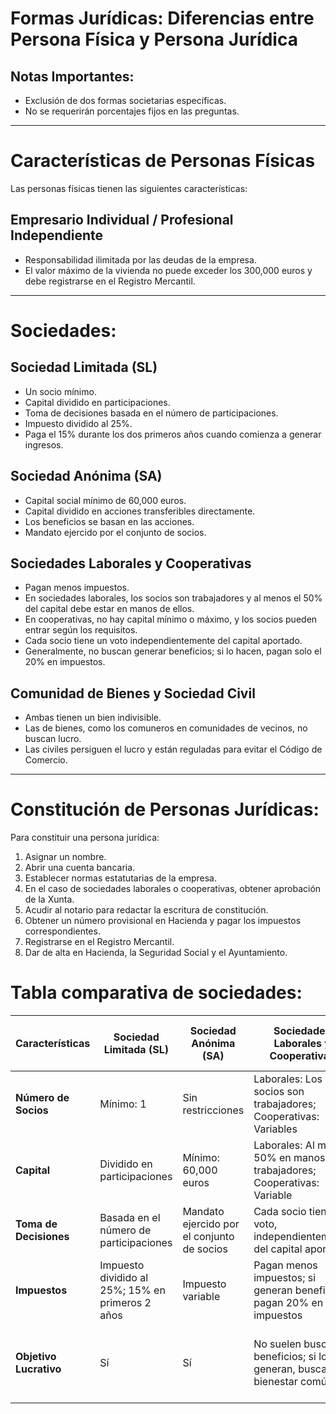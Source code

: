# Formas Jurídicas: Diferencias entre Persona Física y Persona Jurídica


## Notas Importantes:
- Exclusión de dos formas societarias específicas.
- No se requerirán porcentajes fijos en las preguntas.

____________

# Características de Personas Físicas

Las personas físicas tienen las siguientes características:

## Empresario Individual / Profesional Independiente

- Responsabilidad ilimitada por las deudas de la empresa.
- El valor máximo de la vivienda no puede exceder los 300,000 euros y debe registrarse en el Registro Mercantil.
_________

# Sociedades:
## Sociedad Limitada (SL)

- Un socio mínimo.
- Capital dividido en participaciones.
- Toma de decisiones basada en el número de participaciones.
- Impuesto dividido al 25%.
- Paga el 15% durante los dos primeros años cuando comienza a generar ingresos.

## Sociedad Anónima (SA)

- Capital social mínimo de 60,000 euros.
- Capital dividido en acciones transferibles directamente.
- Los beneficios se basan en las acciones.
- Mandato ejercido por el conjunto de socios.

## Sociedades Laborales y Cooperativas

- Pagan menos impuestos.
- En sociedades laborales, los socios son trabajadores y al menos el 50% del capital debe estar en manos de ellos.
- En cooperativas, no hay capital mínimo o máximo, y los socios pueden entrar según los requisitos.
- Cada socio tiene un voto independientemente del capital aportado.
- Generalmente, no buscan generar beneficios; si lo hacen, pagan solo el 20% en impuestos.

## Comunidad de Bienes y Sociedad Civil

- Ambas tienen un bien indivisible.
- Las de bienes, como los comuneros en comunidades de vecinos, no buscan lucro.
- Las civiles persiguen el lucro y están reguladas para evitar el Código de Comercio.

___________________________

# Constitución de Personas Jurídicas:

Para constituir una persona jurídica:

1. Asignar un nombre.
2. Abrir una cuenta bancaria.
3. Establecer normas estatutarias de la empresa.
4. En el caso de sociedades laborales o cooperativas, obtener aprobación de la Xunta.
5. Acudir al notario para redactar la escritura de constitución.
6. Obtener un número provisional en Hacienda y pagar los impuestos correspondientes.
7. Registrarse en el Registro Mercantil.
8. Dar de alta en Hacienda, la Seguridad Social y el Ayuntamiento.


# Tabla comparativa de sociedades:

| Características         | Sociedad Limitada (SL)                          | Sociedad Anónima (SA)                                 | Sociedades Laborales y Cooperativas                                   | Comunidad de Bienes y Sociedad Civil                           |
|-------------------------|-------------------------------------------------|---------------------------------------------------------|------------------------------------------------------------------------|--------------------------------------------------------------|
| **Número de Socios**    | Mínimo: 1                                       | Sin restricciones                                       | Laborales: Los socios son trabajadores; Cooperativas: Variables        | Variable                                                     |
| **Capital**             | Dividido en participaciones                      | Mínimo: 60,000 euros                                    | Laborales: Al menos 50% en manos de trabajadores; Cooperativas: Variable | Sin restricciones                                            |
| **Toma de Decisiones**  | Basada en el número de participaciones           | Mandato ejercido por el conjunto de socios              | Cada socio tiene un voto, independientemente del capital aportado       | Sin restricciones                                            |
| **Impuestos**           | Impuesto dividido al 25%; 15% en primeros 2 años | Impuesto variable                                        | Pagan menos impuestos; si generan beneficios, pagan 20% en impuestos   | Variables según sus objetivos y estructura                    |
| **Objetivo Lucrativo**  | Sí                                              | Sí                                                      | No suelen buscar beneficios; si los generan, buscan el bienestar común | Civiles persiguen el lucro; Bienes, no buscan lucrarse       |

